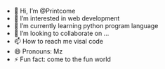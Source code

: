 - 👋 Hi, I’m @Printcome
- 👀 I’m interested in web development 
- 🌱 I’m currently learning python program language 
- 💞️ I’m looking to collaborate on ...
- 📫 How to reach me visal code
- 😄 Pronouns: Mz
- ⚡ Fun fact: come to the fun world

<!---
Printcome/Printcome is a ✨ special ✨ repository because its `README.md` (this file) appears on your GitHub profile.
You can click the Preview link to take a look at your changes.
---> 

